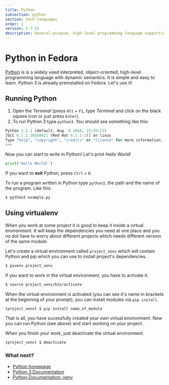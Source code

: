 ```yaml
---
title: Python
subsection: python
section: tech-languages
order: 1
version: 2.7.12
description: General-purpose, high-level programming language supporting multiple programming paradigms.
---
```


# Python in Fedora

[Python](https://www.python.org/) is is a widely used interpreted, object-oriented, high-level programming language with dynamic semantics. It is simple and easy to learn.
Python 3 is already preinstalled on Fedora. Let's use it!

## Running Python

1. Open the _Terminal_ (press `Alt` + `F1`, type _Terminal_ and click on the black squere icon or just press `Enter`).
2. To run Python 3 type `python3`. You should see something like this:

```python
Python 3.5.1 (default, Aug  9 2016, 15:35:51) 
[GCC 6.1.1 20160621 (Red Hat 6.1.1-3)] on linux
Type "help", "copyright", "credits" or "license" for more information.
>>> 
```

Now you can start to write in Python! Let's print _Hallo World_!

```python
print('Hallo World!')
```

If you want to **exit** Python, press `Ctrl` + `D`.

To run a program written in Python type `python3`, the path and the name of the program. Like this:

```bash
$ python3 example.py
```

## Using virtualenv
When you work at some project it is good to keep it inside a virtual environment. It will keep the dependencies you need at one place and you no dot have to worry about different projects which needs different version of the same module.

Let's create a virtual environment called `project_venv` which will contain Python and pip which you can use to install project's dependencies.

```bash
$ pyvenv project_venv
```

If you want to work in the virtual environment, you have to activate it.

```bash
$ source project_venv/bin/activate
```

When the virtual environment is activated (you can see it's name in brackets at the beginning of your prompt), you can install modules via `pip install`.

```bash
(project_venv) $ pip install name_of_module
```
That is all, you have sucessfully created your own virtual environment. Now you can run Python (see above) and start working on your project. 

When you finish your work, just deactivate the virtual environment.

```bash
(project_venv) $ deactivate
```

### What next?

 * [Python homepage](https://www.python.org/)
 * [Python 3 Documentation](https://docs.python.org/3/)
 * [Python Documentation: venv](https://docs.python.org/3/library/venv.html#module-venv)
